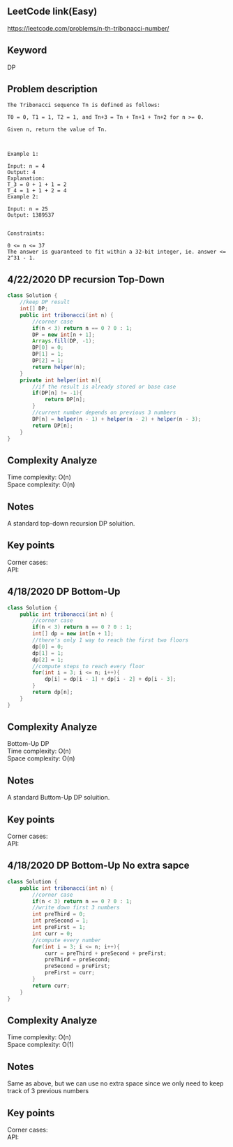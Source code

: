 ## LeetCode link(Easy)
https://leetcode.com/problems/n-th-tribonacci-number/

## Keyword
DP

## Problem description
```
The Tribonacci sequence Tn is defined as follows: 

T0 = 0, T1 = 1, T2 = 1, and Tn+3 = Tn + Tn+1 + Tn+2 for n >= 0.

Given n, return the value of Tn.

 

Example 1:

Input: n = 4
Output: 4
Explanation:
T_3 = 0 + 1 + 1 = 2
T_4 = 1 + 1 + 2 = 4
Example 2:

Input: n = 25
Output: 1389537
 

Constraints:

0 <= n <= 37
The answer is guaranteed to fit within a 32-bit integer, ie. answer <= 2^31 - 1.
```
## 4/22/2020 DP recursion Top-Down

```java
class Solution {
    //keep DP result
    int[] DP;
    public int tribonacci(int n) {
        //corner case
        if(n < 3) return n == 0 ? 0 : 1;
        DP = new int[n + 1];
        Arrays.fill(DP, -1);
        DP[0] = 0;
        DP[1] = 1;
        DP[2] = 1;
        return helper(n);
    }
    private int helper(int n){
        //if the result is already stored or base case
        if(DP[n] != -1){
            return DP[n];
        }
        //current number depends on previous 3 numbers
        DP[n] = helper(n - 1) + helper(n - 2) + helper(n - 3);
        return DP[n];
    }
}
```

## Complexity Analyze
Time complexity: O(n)\
Space complexity: O(n)

## Notes
A standard top-down recursion DP soluition.

## Key points
Corner cases: \
API:

## 4/18/2020 DP Bottom-Up

```java
class Solution {
    public int tribonacci(int n) {
        //corner case
        if(n < 3) return n == 0 ? 0 : 1;
        int[] dp = new int[n + 1];
        //there's only 1 way to reach the first two floors
        dp[0] = 0;
        dp[1] = 1;
        dp[2] = 1;
        //compute steps to reach every floor
        for(int i = 3; i <= n; i++){
            dp[i] = dp[i - 1] + dp[i - 2] + dp[i - 3];
        }
        return dp[n];
    }
}
```

## Complexity Analyze
Bottom-Up DP\
Time complexity: O(n)\
Space complexity: O(n)

## Notes
A standard Buttom-Up DP soluition.

## Key points
Corner cases: \
API:

## 4/18/2020 DP Bottom-Up No extra sapce

```java
class Solution {
    public int tribonacci(int n) {
        //corner case
        if(n < 3) return n == 0 ? 0 : 1;
        //write down first 3 numbers
        int preThird = 0;
        int preSecond = 1;
        int preFirst = 1;
        int curr = 0;
        //compute every number
        for(int i = 3; i <= n; i++){
            curr = preThird + preSecond + preFirst;
            preThird = preSecond;
            preSecond = preFirst;
            preFirst = curr;
        }
        return curr;
    }
}
```

## Complexity Analyze
Time complexity: O(n)\
Space complexity: O(1)

## Notes
Same as above, but we can use no extra space since we only need to keep track of 3 previous numbers

## Key points
Corner cases: \
API:
